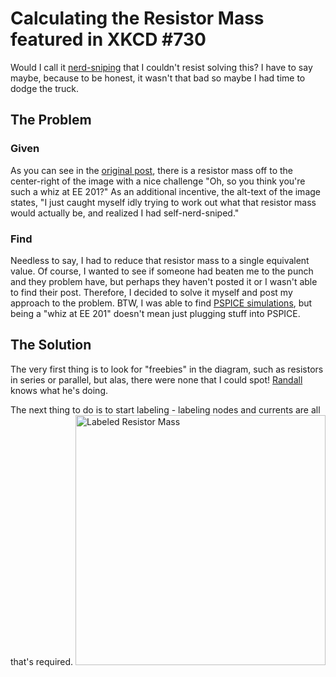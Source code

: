 # Calculating the Resistor Mass featured in XKCD #730 #

Would I call it [nerd-sniping](https://xkcd.com/356/) that I couldn't resist solving this?  I have to say maybe, because to be honest, it wasn't that bad so maybe I had time to dodge the truck.

## The Problem

### Given
As you can see in the [original post](https://xkcd.com/730/), there is a resistor mass off to the center-right of the image with a nice challenge "Oh, so you think you're such a whiz at EE 201?"  As an additional incentive, the alt-text of the image states, "I just caught myself idly trying to work out what that resistor mass would actually be, and realized I had self-nerd-sniped."

### Find
Needless to say, I had to reduce that resistor mass to a single equivalent value.  Of course, I wanted to see if someone had beaten me to the punch and they problem have, but perhaps they haven't posted it or I wasn't able to find their post.  Therefore, I decided to solve it myself and post my approach to the problem.  BTW, I was able to find [PSPICE simulations](https://www.reddit.com/r/xkcd/comments/7wchnq/value_of_resistor_network_in_730/), but being a "whiz at EE 201" doesn't mean just plugging stuff into PSPICE.

## The Solution

The very first thing is to look for "freebies" in the diagram, such as resistors in series or parallel, but alas, there were none that I could spot!  [Randall](https://xkcd.com/about/) knows what he's doing.

The next thing to do is to start labeling - labeling nodes and currents are all that's required.
<img src="./resistor_mass_labeled" alt="Labeled Resistor Mass" width="400"/>

